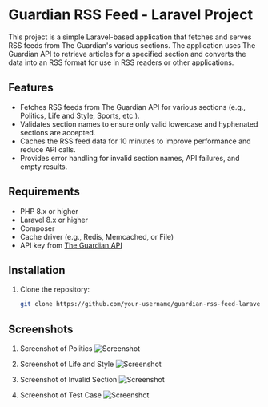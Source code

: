 # Guardian RSS Feed - Laravel Project

This project is a simple Laravel-based application that fetches and serves RSS feeds from The Guardian's various sections. The application uses The Guardian API to retrieve articles for a specified section and converts the data into an RSS format for use in RSS readers or other applications.

## Features

- Fetches RSS feeds from The Guardian API for various sections (e.g., Politics, Life and Style, Sports, etc.).
- Validates section names to ensure only valid lowercase and hyphenated sections are accepted.
- Caches the RSS feed data for 10 minutes to improve performance and reduce API calls.
- Provides error handling for invalid section names, API failures, and empty results.

## Requirements

- PHP 8.x or higher
- Laravel 8.x or higher
- Composer
- Cache driver (e.g., Redis, Memcached, or File)
- API key from [The Guardian API](https://open-platform.theguardian.com/documentation/)

## Installation

1. Clone the repository:
   ```bash
   git clone https://github.com/your-username/guardian-rss-feed-laravel.git

 ## Screenshots
 1. Screenshot of Politics
![Screenshot](https://github.com/Shristi1919/guardian-rss-feed-laravel/blob/main/public/Screenshots/politics.png)

2. Screenshot of Life and Style
![Screenshot](https://github.com/Shristi1919/guardian-rss-feed-laravel/blob/main/public/Screenshots/lifeandstyle.png)

3. Screenshot of Invalid Section
![Screenshot](https://github.com/Shristi1919/guardian-rss-feed-laravel/blob/main/public/Screenshots/invalid-section.png)

4. Screenshot of Test Case
![Screenshot](https://github.com/Shristi1919/guardian-rss-feed-laravel/blob/main/public/Screenshots/testcase.png)
